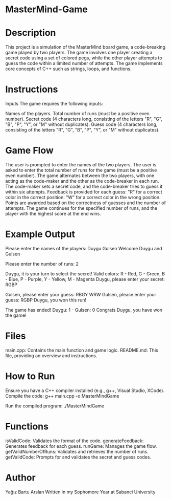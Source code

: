# MasterMind-Game
# Description
This project is a simulation of the MasterMind board game, a code-breaking game played by two players. The game involves one player creating a secret code using a set of colored pegs, while the other player attempts to guess the code within a limited number of attempts. The game implements core concepts of C++ such as strings, loops, and functions.

# Instructions
Inputs
The game requires the following inputs:

Names of the players.
Total number of runs (must be a positive even number).
Secret code (4 characters long, consisting of the letters "R", "G", "B", "P", "Y", or "M" without duplicates).
Guess code (4 characters long, consisting of the letters "R", "G", "B", "P", "Y", or "M" without duplicates).

# Game Flow
The user is prompted to enter the names of the two players.
The user is asked to enter the total number of runs for the game (must be a positive even number).
The game alternates between the two players, with one acting as the code-maker and the other as the code-breaker in each run.
The code-maker sets a secret code, and the code-breaker tries to guess it within six attempts.
Feedback is provided for each guess:
"R" for a correct color in the correct position.
"W" for a correct color in the wrong position.
Points are awarded based on the correctness of guesses and the number of attempts.
The game continues for the specified number of runs, and the player with the highest score at the end wins.

# Example Output
Please enter the names of the players: Duygu Gulsen
Welcome Duygu and Gulsen

Please enter the number of runs: 2

Duygu, it is your turn to select the secret!
Valid colors: R - Red, G - Green, B - Blue, P - Purple, Y - Yellow, M - Magenta
Duygu, please enter your secret: RGBP

Gulsen, please enter your guess: RBGY
WRW
Gulsen, please enter your guess: RGBP
Duygu, you won this run!

The game has ended!
Duygu: 1 - Gulsen: 0
Congrats Duygu, you have won the game!

# Files
main.cpp: Contains the main function and game logic.
README.md: This file, providing an overview and instructions.

# How to Run
Ensure you have a C++ compiler installed (e.g., g++, Visual Studio, XCode).
Compile the code:
g++ main.cpp -o MasterMindGame

Run the compiled program:
./MasterMindGame

# Functions
isValidCode: Validates the format of the code.
generateFeedback: Generates feedback for each guess.
runGame: Manages the game flow.
getValidNumberOfRuns: Validates and retrieves the number of runs.
getValidCode: Prompts for and validates the secret and guess codes.

# Author
Yağız Bartu Arslan
Written in my Sophomore Year at Sabanci University

